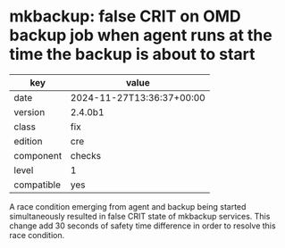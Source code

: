 [//]: # (werk v2)
# mkbackup: false CRIT on OMD backup job when agent runs at the time the backup is about to start

key        | value
---------- | ---
date       | 2024-11-27T13:36:37+00:00
version    | 2.4.0b1
class      | fix
edition    | cre
component  | checks
level      | 1
compatible | yes

A race condition emerging from agent and backup being started simultaneously resulted in false
CRIT state of mkbackup services.
This change add 30 seconds of safety time difference in order to resolve this race condition.
